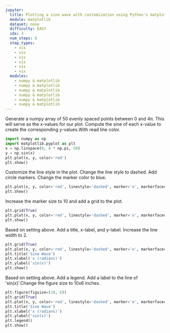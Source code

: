```yaml
---
jupyter:
  title: Plotting a sine wave with customization using Python's matplotlib library
  module: matplotlib
  dataset: none
  difficulty: EASY
  idx: 3
  num_steps: 6
  step_types:
    - vis
    - vis
    - vis
    - vis
    - vis
    - vis
  modules: 
    - numpy & matplotlib 
    - numpy & matplotlib
    - numpy & matplotlib
    - numpy & matplotlib
    - numpy & matplotlib
    - numpy & matplotlib
---
```


Generate a numpy array of 50 evenly spaced points between 0 and 4π. This will serve as the x-values for our plot. Compute the sine of each x-value to create the corresponding y-values.With read line color.
```python
import numpy as np
import matplotlib.pyplot as plt
x = np.linspace(0, 4 * np.pi, 50)
y = np.sin(x)
plt.plot(x, y, color='red')
plt.show()
```

Customize the line style in the plot. Change the line style to dashed. Add circle markers. Change the marker color to blue.
```python
plt.plot(x, y, color='red', linestyle='dashed', marker='o', markerfacecolor='blue')
plt.show()
```

Increase the marker size to 10 and add a grid to the plot.
```python
plt.grid(True)
plt.plot(x, y, color='red', linestyle='dashed', marker='o', markerfacecolor='blue', markersize=10)
plt.show()
```

Based on setting above. Add a title, x-label, and y-label. Increase the line width to 2.
```python
plt.grid(True)
plt.plot(x, y, color='red', linestyle='dashed', marker='o', markerfacecolor='blue', markersize=10, linewidth=2)
plt.title('Sine Wave')
plt.xlabel('x (radians)')
plt.ylabel('sin(x)')
plt.show()
```

Based on setting above. Add a legend. Add a label to the line of 'sin(x)'.Change the figure size to 10x6 inches.
```python
plt.figure(figsize=(10, 6))
plt.grid(True)
plt.plot(x, y, color='red', linestyle='dashed', marker='o', markerfacecolor='blue', markersize=10, linewidth=2, label='sin(x)')
plt.title('Sine Wave')
plt.xlabel('x (radians)')
plt.ylabel('sin(x)')
plt.legend()
plt.show()
```
